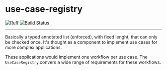 # use-case-registry

[![Ruff](https://img.shields.io/endpoint?url=https://raw.githubusercontent.com/charliermarsh/ruff/main/assets/badge/v1.json)](https://github.com/charliermarsh/ruff)
[![Build Status](https://github.com/Tomperez98/use-case-registry/workflows/test/badge.svg?branch=main&event=push)](https://github.com/Tomperez98/use-case-registry/actions?query=workflow%3Atest)

-----

Basically a typed annotated list (enforced), with fixed lenght, that can only be checked once. It's thought as a component to implement use cases for more complex applications.

These applications would implement one workflow per use case. The `UseCaseRegistry` convers a wide range of requirements for these workflows.